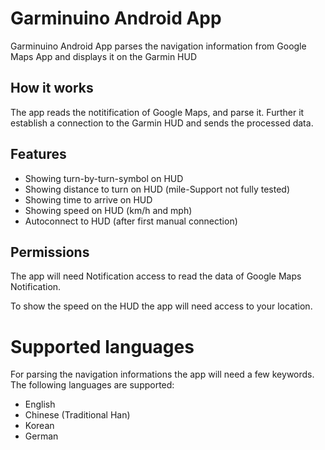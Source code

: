 # Garminuino Android App
Garminuino Android App parses the navigation information from Google Maps App and displays it on the Garmin HUD

## How it works
The app reads the notitification of Google Maps, and parse it. Further it establish a connection to the Garmin HUD and sends the processed data.

## Features
* Showing turn-by-turn-symbol on HUD
* Showing distance to turn on HUD (mile-Support not fully tested)
* Showing time to arrive on HUD
* Showing speed on HUD (km/h and mph)
* Autoconnect to HUD (after first manual connection)

## Permissions
The app will need Notification access to read the data of Google Maps Notification.

To show the speed on the HUD the app will need access to your location.

# Supported languages
For parsing the navigation informations the app will need a few keywords. The following languages are supported:
* English
* Chinese (Traditional Han)
* Korean
* German
